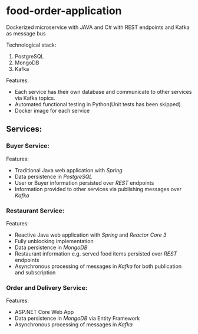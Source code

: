 # food-order-application
Dockerized microservice with JAVA and C# with REST endpoints and Kafka as message bus

Technological stack:
1. PostgreSQL
2. MongoDB
3. Kafka

Features:
- Each service has their own database and communicate to other services via Kafka topics.
- Automated functional testing in Python(Unit tests has been skipped)
- Docker image for each service

## Services:
### Buyer Service: 
Features: 
- Traditional Java web application with _Spring_
- Data persistence in _PostgreSQL_
- User or Buyer information persisted over _REST_ endpoints
- Information provided to other services via publishing messages over _Kafka_

### Restaurant Service:
Features: 
- Reactive Java web application with _Spring_ and _Reactor Core 3_
- Fully unblocking implementation
- Data persistence in _MongoDB_
- Restaurant information e.g. served food items persisted over _REST_ endpoints
- Asynchronous processing of messages in _Kafka_ for both publication and subscription 

### Order and Delivery Service:
Features:
- ASP.NET Core Web App
- Data persistence in _MongoDB_ via Entity Framework
- Asynchronous processing of messages in _Kafka_ 
